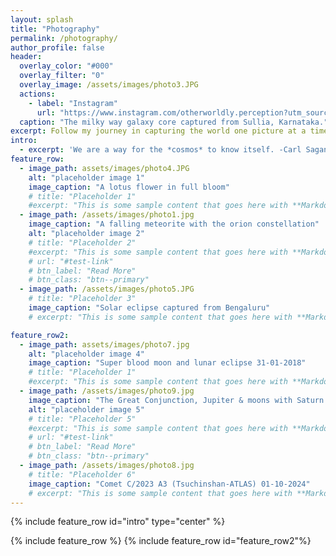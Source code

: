 ```yaml
---
layout: splash
title: "Photography"
permalink: /photography/
author_profile: false
header:
  overlay_color: "#000"
  overlay_filter: "0"
  overlay_image: /assets/images/photo3.JPG
  actions:
    - label: "Instagram"
      url: "https://www.instagram.com/otherworldly.perception?utm_source=ig_web_button_share_sheet&igsh=ZDNlZDc0MzIxNw=="
  caption: "The milky way galaxy core captured from Sullia, Karnataka."
excerpt: Follow my journey in capturing the world one picture at a time.
intro: 
  - excerpt: 'We are a way for the *cosmos* to know itself. -Carl Sagan'
feature_row:
  - image_path: assets/images/photo4.JPG
    alt: "placeholder image 1"
    image_caption: "A lotus flower in full bloom"
    # title: "Placeholder 1"
    #excerpt: "This is some sample content that goes here with **Markdown** formatting."
  - image_path: /assets/images/photo1.jpg
    image_caption: "A falling meteorite with the orion constellation"
    alt: "placeholder image 2"
    # title: "Placeholder 2"
    #excerpt: "This is some sample content that goes here with **Markdown** formatting."
    # url: "#test-link"
    # btn_label: "Read More"
    # btn_class: "btn--primary"
  - image_path: /assets/images/photo5.JPG
    # title: "Placeholder 3"
    image_caption: "Solar eclipse captured from Bengaluru"
    # excerpt: "This is some sample content that goes here with **Markdown** formatting."

feature_row2:  
  - image_path: assets/images/photo7.jpg
    alt: "placeholder image 4"
    image_caption: "Super blood moon and lunar eclipse 31-01-2018"
    # title: "Placeholder 1"
    #excerpt: "This is some sample content that goes here with **Markdown** formatting."
  - image_path: /assets/images/photo9.jpg
    image_caption: "The Great Conjunction, Jupiter & moons with Saturn 22-12-2020"
    alt: "placeholder image 5"
    # title: "Placeholder 5"
    #excerpt: "This is some sample content that goes here with **Markdown** formatting."
    # url: "#test-link"
    # btn_label: "Read More"
    # btn_class: "btn--primary"
  - image_path: /assets/images/photo8.jpg
    # title: "Placeholder 6"
    image_caption: "Comet C/2023 A3 (Tsuchinshan-ATLAS) 01-10-2024"
    # excerpt: "This is some sample content that goes here with **Markdown** formatting."
---
```


{% include feature_row id="intro" type="center" %}

{% include feature_row %}
{% include feature_row id="feature_row2"%}


